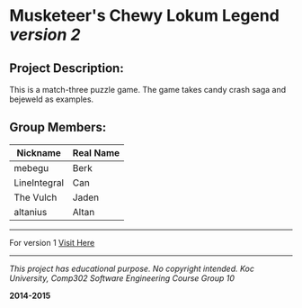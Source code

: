 Musketeer's Chewy Lokum Legend  *version 2*
=====================

Project Description:
-------

This is a match-three puzzle game.
The game takes candy crash saga and bejeweld as examples.


Group Members:
----------------

|Nickname | Real Name
|------|--------
|mebegu | Berk
|LineIntegral |  Can
|The Vulch | Jaden
|altanius | Altan

---------------

For version 1 [Visit Here](https://github.com/awesome-comp302/chewy-lokum-legend-v1)



---------------

*This project has educational purpose. No copyright intended.*
*Koc University, Comp302 Software Engineering Course*
*Group 10*


**2014-2015**
